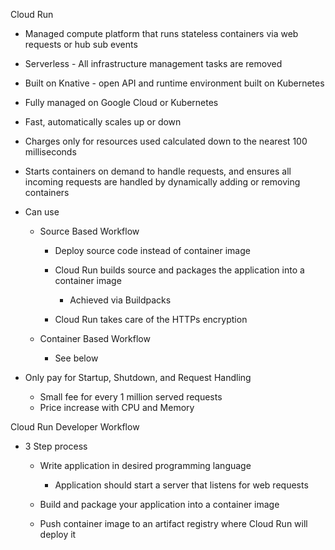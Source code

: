 Cloud Run

- Managed compute platform that runs stateless containers via web requests or hub sub events
- Serverless - All infrastructure management tasks are removed
- Built on Knative - open API and runtime environment built on Kubernetes
- Fully managed on Google Cloud or Kubernetes
- Fast, automatically scales up or down
- Charges only for resources used calculated down to the nearest 100 milliseconds
- Starts containers on demand to handle requests, and ensures all incoming requests are handled by dynamically adding or removing containers
- Can use
    
    - Source Based Workflow
        
        - Deploy source code instead of container image
        - Cloud Run builds source and packages the application into a container image
            
            - Achieved via Buildpacks
        - Cloud Run takes care of the HTTPs encryption
    - Container Based Workflow
        
        - See below
- Only pay for Startup, Shutdown, and Request Handling
    
    - Small fee for every 1 million served requests
    - Price increase with CPU and Memory
 
Cloud Run Developer Workflow

- 3 Step process
    
    - Write application in desired programming language
        
        - Application should start a server that listens for web requests
    - Build and package your application into a container image
    - Push container image to an artifact registry where Cloud Run will deploy it